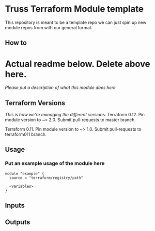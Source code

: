 # Truss Terraform Module template

This repository is meant to be a template repo we can just spin up new module repos from with our general format.

## How to

# Actual readme below. Delete above here.

_Please put a description of what this module does here_

## Terraform Versions

_This is how we're managing the different versions._
Terraform 0.12. Pin module version to ~> 2.0. Submit pull-requests to master branch.

Terraform 0.11. Pin module version to ~> 1.0. Submit pull-requests to terraform011 branch.

## Usage

### Put an example usage of the module here

```hcl
module "example" {
  source = "terraform/registry/path"

  <variables>
}
```

<!-- BEGINNING OF PRE-COMMIT-TERRAFORM DOCS HOOK -->
## Inputs
## Outputs
<!-- END OF PRE-COMMIT-TERRAFORM DOCS HOOK -->
